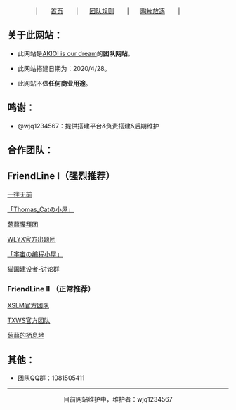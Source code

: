ㅤㅤㅤㅤㅤ|  ㅤㅤ[首页](https://wjq1234567.github.io/AKIOI_team/)  ㅤㅤ|ㅤㅤ[团队规则](https://wjq1234567.github.io/AKIOI_team-rule/)  ㅤㅤ|ㅤㅤ[陶片放逐](https://wjq1234567.github.io/AKIOI_team-tpfz/)  ㅤㅤ|

## 关于此网站：

- 此网站是[AKIOI is our dream](https://www.luogu.com.cn/team/23467)的**团队网站**。

- 此网站搭建日期为：2020/4/28。

- 此网站不做**任何商业用途**。

## 鸣谢：

- @wjq1234567：提供搭建平台&负责搭建&后期维护

## 合作团队：

## **FriendLine l**（强烈推荐） 
[一往无前](https://www.luogu.com.cn/team/22867)

[「Thomas_Catの小屋」](https://www.luogu.com.cn/team/25417)

[蒟蒻膜拜团](https://www.luogu.com.cn/team/21078)

[WLYX官方出题团](https://www.luogu.com.cn/team/26458)

[「宇宙の编程小屋」](https://www.luogu.com.cn/team/26626)

[猫国建设者-讨论群](https://www.luogu.com.cn/team/23467)

### **FriendLine ll** （正常推荐）

[XSLM官方团队](https://www.luogu.com.cn/team/25191)

[TXWS官方团队](https://www.luogu.com.cn/team/25549)

[蒟蒻的栖息地](https://www.luogu.com.cn/team/26065)


## 其他：
- 团队QQ群：1081505411

------------------------------------------

<center>目前网站维护中，维护者：wjq1234567</center>
ㅤ
